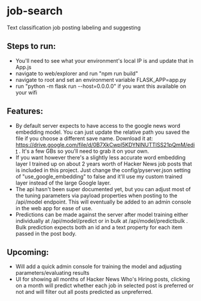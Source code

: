 # job-search
Text classification job posting labeling and suggesting

## Steps to run:
- You'll need to see what your environment's local IP is and update that in App.js
- navigate to web/explorer and run "npm run build"
- navigate to root and set an environment variable FLASK_APP=app.py
- run "python -m flask run --host=0.0.0.0" if you want this available on your wifi

## Features:
- By default server expects to have access to the google news word embedding model. You can just update the relative path you saved the file if you choose a different save name. Download it at: https://drive.google.com/file/d/0B7XkCwpI5KDYNlNUTTlSS21pQmM/edit . It's a few GBs so you'll need to grab it on your own.
- If you want however there's a slightly less accurate word embedding layer I trained up on about 2 years worth of Hacker News job posts that is included in this project. Just change the config/pyserver.json setting of "use_google_embedding" to false and it'll use my custom trained layer instead of the large Google layer.
- The api hasn't been super documented yet, but you can adjust most of the tuning parameters via payload properties when posting to the /api/model endpoint. This will eventually be added to an admin console in the web app for ease of use.
- Predictions can be made against the server after model training either individually at /api/model/predict or in bulk at /api/model/predictbulk . Bulk prediction expects both an id and a text property for each item passed in the post body.

## Upcoming:
- Will add a quick admin console for training the model and adjusting parameters/evaluating results
- UI for showing all months of Hacker News Who's Hiring posts, clicking on a month will predict whether each job in selected post is preferred or not and will
filter out all posts predicted as unpreferred.

